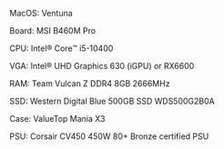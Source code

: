 MacOS: Ventuna

Board: MSI B460M Pro

CPU: Intel® Core™ i5-10400

VGA: Intel® UHD Graphics 630 (iGPU) or RX6600

RAM: Team Vulcan Z DDR4 8GB 2666MHz

SSD: Western Digital Blue 500GB SSD WDS500G2B0A

Case: ValueTop Mania X3

PSU: Corsair CV450 450W 80+ Bronze certified PSU

